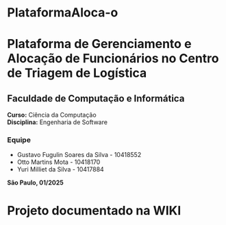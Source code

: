 # PlataformaAloca-o

# Plataforma de Gerenciamento e Alocação de Funcionários no Centro de Triagem de Logística

## Faculdade de Computação e Informática  
**Curso:** Ciência da Computação  
**Disciplina:** Engenharia de Software  

### Equipe
- Gustavo Fugulin Soares da Silva - 10418552  
- Otto Martins Mota - 10418170  
- Yuri Milliet da Silva - 10417884  

**São Paulo, 01/2025**


# Projeto documentado na WIKI
